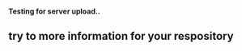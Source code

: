 <!-- Heading in MarkDown -->

#### Testing for server upload..

## try to more information for your respository

